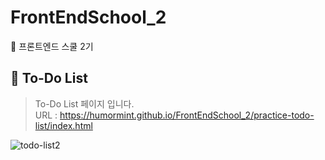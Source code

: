 # FrontEndSchool_2
🦁 프론트엔드 스쿨 2기
<br>

## 📌 To-Do List
> To-Do List 페이지 입니다. <br>
> URL : https://humormint.github.io/FrontEndSchool_2/practice-todo-list/index.html <br>

![todo-list2](https://user-images.githubusercontent.com/93469760/161381891-d2f2a763-4354-4240-96ff-fde5f7904415.gif)
